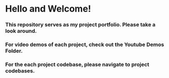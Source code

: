 
# Hello and Welcome!

### This repository serves as my project portfolio. Please take a look around.
### For video demos of each project, check out the Youtube Demos Folder.
### For the each project codebase, please navigate to project codebases.
